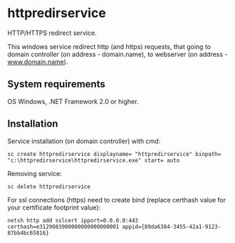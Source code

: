 # httpredirservice
HTTP/HTTPS redirect service.

This windows service redirect http (and https) requests, that going to domain controller (on address - domain.name), to webserver (on address - www.domain.name).

## System requirements
OS Windows, .NET Framework 2.0 or higher.

## Installation
Service installation (on domain controller) with cmd:
```
sc create httpredirservice displayname= "httpredirservice" binpath= "c:\httpredirservice\httpredirservice.exe" start= auto
```

Removing service:
```
sc delete httpredirservice
```

For ssl connections (https) need to create bind (replace certhash value for your certificate footprint value):
```
netsh http add sslcert ipport=0.0.0.0:443 certhash=e3129083900000000000000001 appid={89da6384-3455-42a1-9123-87bb4bc65816}
```
